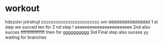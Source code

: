 # workout
hdxzxlxr
jvtrstrujt          cccccccccccccccccccccccc
 om                         dddddddddddddddd
1 st step we succed
ten for 
2 nd step ! eeeeeeeeeeeeeeeeeeeeeee
2nd also succes  fffffffffffffffff
then for gggggggggg
3rd
Final step also sucess yy
waiting for branches
